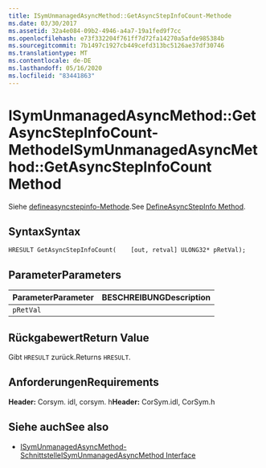```yaml
---
title: ISymUnmanagedAsyncMethod::GetAsyncStepInfoCount-Methode
ms.date: 03/30/2017
ms.assetid: 32a4e084-09b2-4946-a4a7-19a1fed9f7cc
ms.openlocfilehash: e73f332204f761ff7d72fa14270a5afde985384b
ms.sourcegitcommit: 7b1497c1927cb449cefd313bc5126ae37df30746
ms.translationtype: MT
ms.contentlocale: de-DE
ms.lasthandoff: 05/16/2020
ms.locfileid: "83441863"
---
```

# <a name="isymunmanagedasyncmethodgetasyncstepinfocount-method"></a><span data-ttu-id="b8a48-102">ISymUnmanagedAsyncMethod::GetAsyncStepInfoCount-Methode</span><span class="sxs-lookup"><span data-stu-id="b8a48-102">ISymUnmanagedAsyncMethod::GetAsyncStepInfoCount Method</span></span>
<span data-ttu-id="b8a48-103">Siehe [defineasyncstepinfo-Methode](isymunmanagedasyncmethodpropertieswriter-defineasyncstepinfo-method.md).</span><span class="sxs-lookup"><span data-stu-id="b8a48-103">See [DefineAsyncStepInfo Method](isymunmanagedasyncmethodpropertieswriter-defineasyncstepinfo-method.md).</span></span>  
  
## <a name="syntax"></a><span data-ttu-id="b8a48-104">Syntax</span><span class="sxs-lookup"><span data-stu-id="b8a48-104">Syntax</span></span>  
  
```idl  
HRESULT GetAsyncStepInfoCount(    [out, retval] ULONG32* pRetVal);  
```  
  
## <a name="parameters"></a><span data-ttu-id="b8a48-105">Parameter</span><span class="sxs-lookup"><span data-stu-id="b8a48-105">Parameters</span></span>  
  
|<span data-ttu-id="b8a48-106">Parameter</span><span class="sxs-lookup"><span data-stu-id="b8a48-106">Parameter</span></span>|<span data-ttu-id="b8a48-107">BESCHREIBUNG</span><span class="sxs-lookup"><span data-stu-id="b8a48-107">Description</span></span>|  
|---------------|-----------------|  
|`pRetVal`||  
  
## <a name="return-value"></a><span data-ttu-id="b8a48-108">Rückgabewert</span><span class="sxs-lookup"><span data-stu-id="b8a48-108">Return Value</span></span>  
 <span data-ttu-id="b8a48-109">Gibt `HRESULT` zurück.</span><span class="sxs-lookup"><span data-stu-id="b8a48-109">Returns `HRESULT`.</span></span>  
  
## <a name="requirements"></a><span data-ttu-id="b8a48-110">Anforderungen</span><span class="sxs-lookup"><span data-stu-id="b8a48-110">Requirements</span></span>  
 <span data-ttu-id="b8a48-111">**Header:** Corsym. idl, corsym. h</span><span class="sxs-lookup"><span data-stu-id="b8a48-111">**Header:** CorSym.idl, CorSym.h</span></span>  
  
## <a name="see-also"></a><span data-ttu-id="b8a48-112">Siehe auch</span><span class="sxs-lookup"><span data-stu-id="b8a48-112">See also</span></span>

- [<span data-ttu-id="b8a48-113">ISymUnmanagedAsyncMethod-Schnittstelle</span><span class="sxs-lookup"><span data-stu-id="b8a48-113">ISymUnmanagedAsyncMethod Interface</span></span>](isymunmanagedasyncmethod-interface.md)
